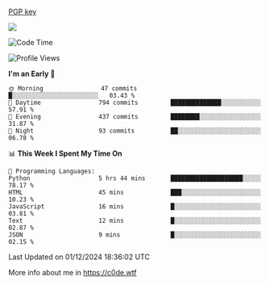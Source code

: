 [PGP key](https://c0de.wtf/urwq.asc)

<a href="https://wakatime.com"><img src="https://wakatime.com/share/@c0dezin/b7f18a7c-ab3a-40b8-8bc7-b1b7bf71f1d6.svg" /></a>

<!--START_SECTION:waka-->
![Code Time](http://img.shields.io/badge/Code%20Time-151%20hrs%2045%20mins-blue)

![Profile Views](http://img.shields.io/badge/Profile%20Views-0-blue)

**I'm an Early 🐤** 

```text
🌞 Morning                47 commits          █░░░░░░░░░░░░░░░░░░░░░░░░   03.43 % 
🌆 Daytime                794 commits         ██████████████░░░░░░░░░░░   57.91 % 
🌃 Evening                437 commits         ████████░░░░░░░░░░░░░░░░░   31.87 % 
🌙 Night                  93 commits          ██░░░░░░░░░░░░░░░░░░░░░░░   06.78 % 
```


📊 **This Week I Spent My Time On** 

```text
💬 Programming Languages: 
Python                   5 hrs 44 mins       ████████████████████░░░░░   78.17 % 
HTML                     45 mins             ███░░░░░░░░░░░░░░░░░░░░░░   10.23 % 
JavaScript               16 mins             █░░░░░░░░░░░░░░░░░░░░░░░░   03.81 % 
Text                     12 mins             █░░░░░░░░░░░░░░░░░░░░░░░░   02.87 % 
JSON                     9 mins              █░░░░░░░░░░░░░░░░░░░░░░░░   02.15 % 
```


 Last Updated on 01/12/2024 18:36:02 UTC
<!--END_SECTION:waka-->

More info about me in https://c0de.wtf
